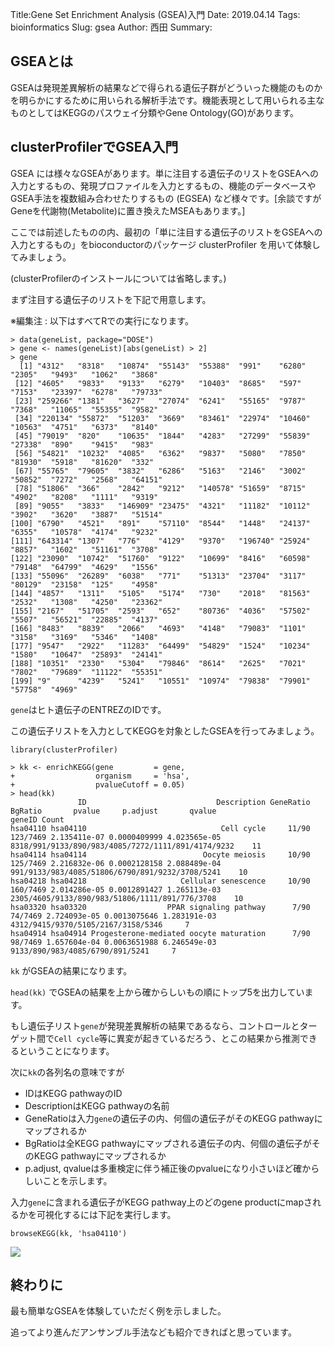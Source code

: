 Title:Gene Set Enrichment Analysis (GSEA)入門
Date: 2019.04.14
Tags: bioinformatics
Slug: gsea
Author: 西田
Summary:

## GSEAとは
GSEAは発現差異解析の結果などで得られる遺伝子群がどういった機能のものかを明らかにするために用いられる解析手法です。機能表現として用いられる主なものとしてはKEGGのパスウェイ分類やGene Ontology(GO)があります。
## clusterProfilerでGSEA入門
GSEA には様々なGSEAがあります。単に注目する遺伝子のリストをGSEAへの入力とするもの、発現プロファイルを入力とするもの、機能のデータベースやGSEA手法を複数組み合わせたりするもの (EGSEA) など様々です。[余談ですがGeneを代謝物(Metabolite)に置き換えたMSEAもあります。]

ここでは前述したものの内、最初の「単に注目する遺伝子のリストをGSEAへの入力とするもの」をbioconductorのパッケージ clusterProfiler を用いて体験してみましょう。

(clusterProfilerのインストールについては省略します。)

まず注目する遺伝子のリストを下記で用意します。

※編集注 : 以下はすべてRでの実行になります。

```
> data(geneList, package="DOSE")
> gene <- names(geneList)[abs(geneList) > 2]
> gene
  [1] "4312"   "8318"   "10874"  "55143"  "55388"  "991"    "6280"   "2305"   "9493"   "1062"   "3868"  
 [12] "4605"   "9833"   "9133"   "6279"   "10403"  "8685"   "597"    "7153"   "23397"  "6278"   "79733"
 [23] "259266" "1381"   "3627"   "27074"  "6241"   "55165"  "9787"   "7368"   "11065"  "55355"  "9582"  
 [34] "220134" "55872"  "51203"  "3669"   "83461"  "22974"  "10460"  "10563"  "4751"   "6373"   "8140"  
 [45] "79019"  "820"    "10635"  "1844"   "4283"   "27299"  "55839"  "27338"  "890"    "9415"   "983"   
 [56] "54821"  "10232"  "4085"   "6362"   "9837"   "5080"   "7850"   "81930"  "5918"   "81620"  "332"   
 [67] "55765"  "79605"  "3832"   "6286"   "5163"   "2146"   "3002"   "50852"  "7272"   "2568"   "64151"
 [78] "51806"  "366"    "2842"   "9212"   "140578" "51659"  "8715"   "4902"   "8208"   "1111"   "9319"  
 [89] "9055"   "3833"   "146909" "23475"  "4321"   "11182"  "10112"  "3902"   "3620"   "3887"   "51514"
[100] "6790"   "4521"   "891"    "57110"  "8544"   "1448"   "24137"  "6355"   "10578"  "4174"   "9232"  
[111] "643314" "1307"   "776"    "4129"   "9370"   "196740" "25924"  "8857"   "1602"   "51161"  "3708"  
[122] "23090"  "10742"  "51760"  "9122"   "10699"  "8416"   "60598"  "79148"  "64799"  "4629"   "1556"  
[133] "55096"  "26289"  "6038"   "771"    "51313"  "23704"  "3117"   "80129"  "23158"  "125"    "4958"  
[144] "4857"   "1311"   "5105"   "5174"   "730"    "2018"   "81563"  "2532"   "1308"   "4250"   "23362"
[155] "2167"   "51705"  "2593"   "652"    "80736"  "4036"   "57502"  "5507"   "56521"  "22885"  "4137"  
[166] "8483"   "8839"   "2066"   "4693"   "4148"   "79083"  "1101"   "3158"   "3169"   "5346"   "1408"  
[177] "9547"   "2922"   "11283"  "64499"  "54829"  "1524"   "10234"  "1580"   "10647"  "25893"  "24141"
[188] "10351"  "2330"   "5304"   "79846"  "8614"   "2625"   "7021"   "7802"   "79689"  "11122"  "55351"
[199] "9"      "4239"   "5241"   "10551"  "10974"  "79838"  "79901"  "57758"  "4969"  
```

`gene`はヒト遺伝子のENTREZのIDです。

この遺伝子リストを入力としてKEGGを対象としたGSEAを行ってみましょう。


```
library(clusterProfiler)

> kk <- enrichKEGG(gene         = gene,
+                  organism     = 'hsa',
+                  pvalueCutoff = 0.05)
> head(kk)
               ID                             Description GeneRatio  BgRatio       pvalue     p.adjust       qvalue                                             geneID Count
hsa04110 hsa04110                              Cell cycle     11/90 123/7469 2.135411e-07 0.0000409999 4.023565e-05 8318/991/9133/890/983/4085/7272/1111/891/4174/9232    11
hsa04114 hsa04114                          Oocyte meiosis     10/90 125/7469 2.216832e-06 0.0002128158 2.088489e-04    991/9133/983/4085/51806/6790/891/9232/3708/5241    10
hsa04218 hsa04218                     Cellular senescence     10/90 160/7469 2.014286e-05 0.0012891427 1.265113e-03     2305/4605/9133/890/983/51806/1111/891/776/3708    10
hsa03320 hsa03320                  PPAR signaling pathway      7/90  74/7469 2.724093e-05 0.0013075646 1.283191e-03                 4312/9415/9370/5105/2167/3158/5346     7
hsa04914 hsa04914 Progesterone-mediated oocyte maturation      7/90  98/7469 1.657604e-04 0.0063651988 6.246549e-03                    9133/890/983/4085/6790/891/5241     7
```

`kk` がGSEAの結果になります。

`head(kk)` でGSEAの結果を上から確からしいもの順にトップ5を出力しています。

もし遺伝子リスト`gene`が発現差異解析の結果であるなら、コントロールとターゲット間で`Cell cycle`等に異変が起きているだろう、とこの結果から推測できるということになります。

次に`kk`の各列名の意味ですが

- IDはKEGG pathwayのID
- DescriptionはKEGG pathwayの名前
- GeneRatioは入力`gene`の遺伝子の内、何個の遺伝子がそのKEGG pathwayにマップされるか
- BgRatioは全KEGG pathwayにマップされる遺伝子の内、何個の遺伝子がそのKEGG pathwayにマップされるか
- p.adjust, qvalueは多重検定に伴う補正後のpvalueになり小さいほど確からしいことを示します。

入力`gene`に含まれる遺伝子がKEGG pathway上のどのgene productにmapされるかを可視化するには下記を実行します。
```
browseKEGG(kk, 'hsa04110')
```

![]({attach}images/gsea_figs/null9.png)
## 終わりに
最も簡単なGSEAを体験していただく例を示しました。

追ってより進んだアンサンブル手法なども紹介できればと思っています。
